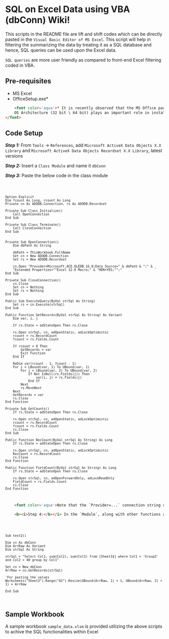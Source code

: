 # SQL on Excel Data using VBA (dbConn) Wiki!

This scripts in the README file are lift and shift codes which can be directly pasted in the `Visual Basic Editor of MS Excel`. This script will help in filtering the summarizing the data by treating it as a SQL database and hence, SQL queries can be used upon the Excel data.

`SQL queries` are more user friendly as compared to front-end Excel filtering coded in VBA.

## Pre-requisites

- MS Excel
- OfficeSetup.exe*

```html
    <font color='aqua'>* It is recently observed that the MS Office pack does not come loaded with the required libraries (DLLs). It was installed separately using the executable file [`OfficeSetup.exe`](https://c2rsetup.officeapps.live.com/c2r/download.aspx?ProductreleaseID=AccessRuntimeRetail&language=en-us)<br>
    OS Architecture (32 bit \ 64 bit) plays an important role in installation of both MS pack and the DLLs and you will need a MS Account to download.
</font>
```

## Code Setup

<b><i>Step 1:</b></i> From `Tools` -> `References`, add `Microsoft ActiveX Data Objects X.X Library` and `Microsoft ActiveX Data Objects Recordset X.X Library`, latest versions


<b><i>Step 2:</b></i> Insert a `Class Module` and name it `dbConn`

<b><i>Step 3:</b></i> Paste the below code in the class module

<code>

    Option Explicit
    Dim fcount As Long, rcount As Long
    Private cn As ADODB.Connection, rs As ADODB.Recordset

    Private Sub Class_Initialize()
        Call OpenConnection
    End Sub

    Private Sub Class_Terminate()
        Call CloseConnection
    End Sub


    Private Sub OpenConnection()
        Dim dbPath As String

        dbPath = ThisWorkbook.FullName
        Set cn = New ADODB.Connection
        Set rs = New ADODB.Recordset
        
        cn.Open "Provider=Microsoft.ACE.OLEDB.16.0;Data Source=" & dbPath & ";" & _
        "Extended Properties=""Excel 12.0 Macro;" & "HDR=YES;"";"
    End Sub

    Private Sub CloseConnection()
        cn.Close
        Set cn = Nothing
        Set rs = Nothing
    End Sub

    Public Sub ExecuteQuery(ByVal strSql As String)
        Set rs = cn.Execute(strSql)
    End Sub

    Public Function GetRecords(ByVal strSql As String) As Variant
        Dim var, i, j
        
        If rs.State = adStateOpen Then rs.Close
        
        rs.Open strSql, cn, adOpenStatic, adLockOptimistic
        rcount = rs.RecordCount
        fcount = rs.Fields.Count
        
        If rcount = 0 Then
            GetRecords = var
            Exit Function
        End If
        
        ReDim var(rcount - 1, fcount - 1)
        For i = LBound(var, 1) To UBound(var, 1)
            For j = LBound(var, 2) To UBound(var, 2)
                If Not IsNull(rs.Fields(j)) Then
                    var(i, j) = rs.Fields(j)
                End If
            Next
            rs.MoveNext
        Next
        GetRecords = var
        rs.Close
    End Function

    Private Sub GetCounts()
        If rs.State = adStateOpen Then rs.Close
        
        rs.Open strSql, cn, adOpenStatic, adLockOptimistic
        rcount = rs.RecordCount
        fcount = rs.Fields.Count
        rs.Close
    End Sub

    Public Function RecCount(ByVal strSql As String) As Long
        If rs.State = adStateOpen Then rs.Close
        
        rs.Open strSql, cn, adOpenStatic, adLockOptimistic
        RecCount = rs.RecordCount
        rs.Close
    End Function

    Public Function FieldCount(ByVal strSql As String) As Long
        If rs.State = adStateOpen Then rs.Close
        
        rs.Open strSql, cn, adOpenForwardOnly, adLockReadOnly
        FieldCount = rs.Fields.Count
        rs.Close
    End Function

</code>

```html
    <font color='aqua'>Note that the `Provider=...` connection string can change with the change in MS Office version. The current setting is compatible with MS Office 365</font>

    <b><i>Step 4:</b></i> In the `Module`, along with other functions add the below code with SQL queries to be called from the front-end
```

<code>

    Sub test2()

    Dim cn As dbConn
    Dim ArrRaw As Variant
    Dim strSql As String

    strSql = "Select Col1, sum(Col2), sum(Col3) from [Sheet1$] where Col1 = 'Group2' and Col2 > 40 group by Col1"

    Set cn = New dbConn
    ArrRaw = cn.GetRecords(strSql)

    'For pasting the values
    Worksheets("Sheet3").Range("A2").Resize(UBound(ArrRaw, 1) + 1, UBound(ArrRaw, 2) + 1) = ArrRaw

    End Sub

</code>

## Sample Workbook

A sample workbook `sample_data.xlsm` is provided utilizing the above scripts to achive the SQL functionalities within Excel